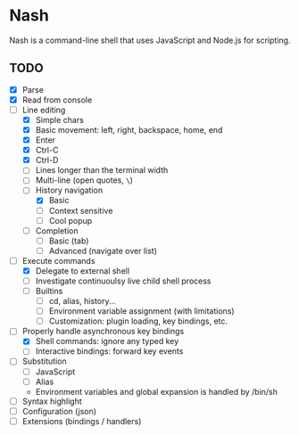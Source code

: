 # Nash
Nash is a command-line shell that uses JavaScript and Node.js for scripting.

## TODO
- [x] Parse
- [x] Read from console
- [ ] Line editing
	- [x] Simple chars
	- [x] Basic movement: left, right, backspace, home, end
	- [x] Enter
	- [x] Ctrl-C
	- [x] Ctrl-D
	- [ ] Lines longer than the terminal width
	- [ ] Multi-line (open quotes, `\`)
	- [ ] History navigation
		- [x] Basic
		- [ ] Context sensitive
		- [ ] Cool popup
	- [ ] Completion
		- [ ] Basic (tab)
		- [ ] Advanced (navigate over list)
- [ ] Execute commands
	- [x] Delegate to external shell
	- [ ] Investigate continuoulsy live child shell process
	- [ ] Builtins
		- [ ] cd, alias, history...
		- [ ] Environment variable assignment (with limitations)
		- [ ] Customization: plugin loading, key bindings, etc.
- [ ] Properly handle asynchronous key bindings
	- [x] Shell commands: ignore any typed key
	- [ ] Interactive bindings: forward key events
- [ ] Substitution
	- [ ] JavaScript
	- [ ] Alias
	- Environment variables and global expansion is handled by /bin/sh
- [ ] Syntax highlight
- [ ] Configuration (json)
- [ ] Extensions (bindings / handlers)

